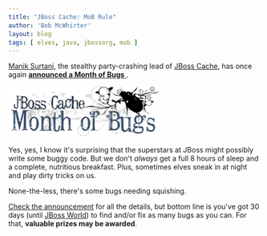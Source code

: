 ```yaml
---
title: "JBoss Cache: MoB Rule"
author: 'Bob McWhirter'
layout: blog
tags: [ elves, java, jbossorg, mob ]
---
```

<a href="http://jbosscache.blogspot.com/2008/01/another-month-of-bugs.html" title="Manik's post about the MoB">Manik Surtani</a>, the stealthy party-crashing lead of <a href="http://labs.jboss.com/jbosscache/" title="JBoss Cache">JBoss Cache</a>, has once again <a href="http://labs.jboss.com/jbosscache/monthOfBugs/Jan2008/Month_of_Bugs/Month_of_Bugs.html" title="Announcement">
  <strong>announced a Month of Bugs</strong>
</a>.

<a href="http://labs.jboss.com/jbosscache/monthOfBugs/Jan2008/Month_of_Bugs/Month_of_Bugs.html" title="MoB announcement">
  <img src="/blog/assets/mob_jan_2008_370.gif" height="102" width="302"/>
</a>

Yes, yes, I know it's surprising that the superstars at JBoss might possibly write some buggy code.  But we don't <em>always</em> get a full 8 hours of sleep and a complete, nutritious breakfast.  Plus, sometimes elves sneak in at night and play dirty tricks on us.

None-the-less, there's some bugs needing squishing.

<a href="http://labs.jboss.com/jbosscache/monthOfBugs/Jan2008/Month_of_Bugs/Month_of_Bugs.html" title="MoB announcement">Check the  announcement</a> for all the details, but bottom line is you've got 30 days (until <a href="http://jbossworld.com/" title="JBoss World">JBoss World</a>) to find and/or fix as many bugs as you can.  For that, <strong>valuable prizes may be awarded</strong>.
